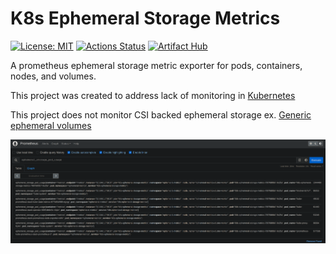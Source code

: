 # K8s Ephemeral Storage Metrics

[![License: MIT](https://img.shields.io/badge/License-MIT-yellow.svg)](https://opensource.org/licenses/MIT)
[![Actions Status](https://github.com/jmcgrath207/k8s-ephemeral-storage-metrics/workflows/ci/badge.svg)](https://github.com/jmcgrath207/k8s-ephemeral-storage-metrics/actions)
[![Artifact Hub](https://img.shields.io/endpoint?url=https://artifacthub.io/badge/repository/k8s-ephemeral-storage-metrics)](https://artifacthub.io/packages/helm/k8s-ephemeral-storage-metrics/k8s-ephemeral-storage-metrics)

A prometheus ephemeral storage metric exporter for pods, containers,
nodes, and volumes.

This project was created
to address lack of monitoring in [Kubernetes](https://github.com/kubernetes/kubernetes/issues/69507)

This project does not monitor CSI backed ephemeral storage ex. [Generic ephemeral volumes](https://kubernetes.io/docs/concepts/storage/ephemeral-volumes/#generic-ephemeral-volumes)

![main image](img/screenshot.png)


